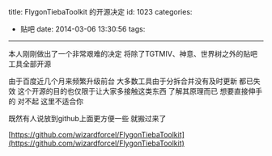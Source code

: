 title: FlygonTiebaToolkit 的开源决定
id: 1023
categories:
  - 贴吧
date: 2014-03-06 13:30:56
tags:
---

本人刚刚做出了一个非常艰难的决定
将除了TGTMIV、神意、世界树之外的贴吧工具全部开源

由于百度近几个月来频繁升级前台 大多数工具由于分拆合并没有及时更新 都已失效
这个开源的目的也仅限于让大家多接触这类东西 了解其原理而已
想要直接伸手的 对不起 这里不适合你
<!--more-->
既然有人说放到github上面更方便一些 就搬过来了

<!--easy2hide start{reply_to_this=true}-->
[https://github.com/wizardforcel/FlygonTiebaToolkit](https://github.com/wizardforcel/FlygonTiebaToolkit)
<!--easy2hide end-->